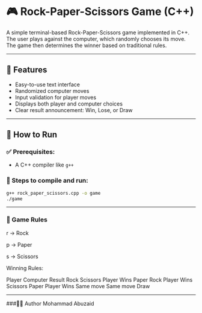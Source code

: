 # 🎮 Rock-Paper-Scissors Game (C++)

A simple terminal-based Rock-Paper-Scissors game implemented in C++. The user plays against the computer, which randomly chooses its move. The game then determines the winner based on traditional rules.

---

## 📌 Features

- Easy-to-use text interface
- Randomized computer moves
- Input validation for player moves
- Displays both player and computer choices
- Clear result announcement: Win, Lose, or Draw

---

## 🚀 How to Run

### ✅ Prerequisites:
- A C++ compiler like `g++`



### 🧪 Steps to compile and run:

```bash
g++ rock_paper_scissors.cpp -o game
./game
```

---

### 🎯 Game Rules
r → Rock

p → Paper

s → Scissors

Winning Rules:


Player	Computer	Result
Rock	Scissors	Player Wins
Paper	Rock	Player Wins
Scissors	Paper	Player Wins
Same move	Same move	Draw

---

###👨‍💻 Author
Mohammad Abuzaid

